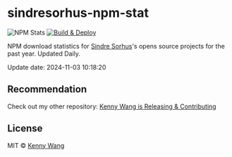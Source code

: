 sindresorhus-npm-stat
===

![NPM Stats](https://img.shields.io/endpoint?url=https://raw.githubusercontent.com/forksss/sindresorhus-npm-stat/main/data/badge.json)
[![Build & Deploy](https://github.com/forksss/sindresorhus-npm-stat/actions/workflows/ci.yml/badge.svg)](https://github.com/forksss/sindresorhus-npm-stat/actions/workflows/ci.yml)

NPM download statistics for [Sindre Sorhus](https://www.npmjs.com/~sindresorhus)'s opens source projects for the past year. Updated Daily.

Update date: <!--GAMFC-->2024-11-03 10:18:20<!--GAMFC-END-->

## Recommendation

Check out my other repository: [Kenny Wang is Releasing & Contributing](https://github.com/jaywcjlove/releases/)

## License

MIT © [Kenny Wang](https://github.com/jaywcjlove)